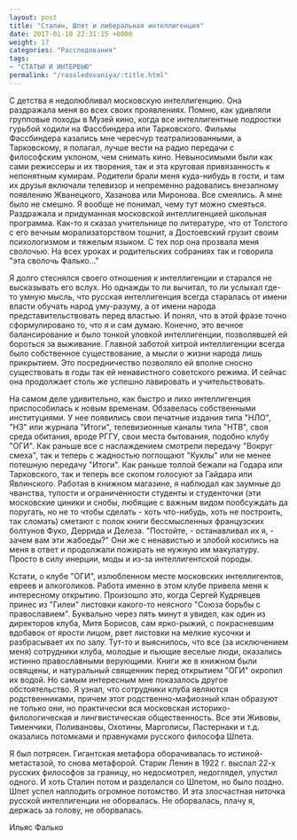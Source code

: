 ```yaml
---
layout: post
title: "Сталин, Шпет и либеральная интеллигенция"
date: 2017-01-10 22:31:15 +0000
weight: 17
categories: "Расследования"
tags:
- "СТАТЬИ И ИНТЕРВЬЮ"
permalink: "/rassledovaniya/:title.html"
---
```


С детства я недолюбливал московскую интеллигенцию. Она раздражала меня во всех своих проявлениях. Помню, как удивляли групповые походы в Музей кино, когда все интеллигентные подростки гурьбой ходили на Фассбиндера или Тарковского. Фильмы Фассбиндера казались мне чересчур театрализованными, а Тарковскому, я полагал, лучше вести на радио передачи с философским уклоном, чем снимать кино. Невыносимыми были как сами режиссеры и их творения, так и эта круговая привязанность к непонятным кумирам. Родители брали меня куда-нибудь в гости, и там их друзья включали телевизор и непременно радовались внезапному появлению Жванецкого, Хазанова или Миронова. Все смеялись. А мне было не смешно. Я вообще не понимал, чему тут можно смеяться. Раздражала и придуманная московской интеллигенцией школьная программа. Как-то я сказал учительнице по литературе, что от Толстого с его вечным морализаторством тошнит, а Достоевский грузит своим психологизмом и тяжелым языком. С тех пор она прозвала меня сволочью. На всех уроках и родительских собраниях так и говорила "эта сволочь Фалько..."

Я долго стеснялся своего отношения к интеллигенции и старался не высказывать его вслух. Но однажды то ли вычитал, то ли услыхал где-то умную мысль, что русская интеллигенция всегда старалась от имени власти обучать народ уму-разуму, а от имени народа представительствовать перед властью. И понял, что в этой фразе точно сформулировано то, что я и сам думаю. Конечно, это вечное балансирование и было тонкой уловкой интеллигенции, позволявшей ей бороться за выживание. Главной заботой хитрой интеллигенции всегда было собственное существование, а мысли о жизни народа лишь прикрытием. Это посредничество позволяло ей вполне сносно существовать в годы так ей ненавистного советского режима. И сейчас она продолжает столь же успешно лавировать и учительствовать.

На самом деле удивительно, как быстро и лихо интеллигенция приспособилась к новым временам. Обзавелась собственными институциями. У нее появились свои печатные издания типа "НЛО", "НЗ" или журнала "Итоги", телевизионные каналы типа "НТВ", своя среда обитания, вроде РГГУ, свои места бытования, подобно клубу "ОГИ". Как раньше все с наслаждением смотрели передачу "Вокруг смеха", так и теперь с жадностью поглощают "Куклы" или не менее потешную передачу "Итоги". Как раньше толпой бежали на Годара или Тарковского, так и теперь все скопом голосуют за Гайдара или Явлинского. Работая в книжном магазине, я наблюдал как заумные до чванства, тупости и ограниченности студенты и студенточки (эти московские циники и снобы, любящие с важным видом пообсуждать да поругать, но не то чтобы сделать - хоть что-нибудь, хоть не построить, так сломать) сметают с полок книги бессмысленных французских болтунов Фуко, Деррида и Делеза. "Постойте, - останавливал их я, - зачем вам эти жабоеды?" Они же с ненавистью и злобой косились на меня в ответ и продолжали пожирать не нужную им макулатуру. Просто в силу инерции, моды и из-за интеллигентской породы.

Кстати, о клубе "ОГИ", излюбленном месте московских интеллигентов, евреев и алкоголиков. Работа именно в этом клубе привела меня к интересному открытию. Произошло это, когда Сергей Кудрявцев принес из "Гилеи" листовки какого-то неясного "Союза борьбы с православием". Буквально через пять минут я увидел, как один из директоров клуба, Митя Борисов, сам ярко-рыжий, с покрасневшим вдобавок от ярости лицом, рвет листовки на мелкие кусочки и разбрасывает их по залу. Тут-то и выяснилось, что все (за исключением меня) сотрудники клуба, молодые и пьющие веселые люди, оказались истинно православными верующими. Книги же в книжном были освящены, и натуральный священник перед открытием "ОГИ" окропил их водой. Но самым интересным мне показалось другое обстоятельство. Я узнал, что сотрудники клуба являются родственниками, причем этот родственно-мафиозный клан образуют не только они, но практически вся московская историко-филологическая и лингвистическая общественность. Все эти Живовы, Тименчики, Поливановы, Охотины, Марголисы, Пастернаки и т.д. оказались потомками и правнуками русского философа Шпета.

Я был потрясен. Гигантская метафора оборачивалась то истиной-метастазой, то снова метафорой. Старик Ленин в 1922 г. выслал 22-х русских философов за границу, но недосмотрел, недоглядел, упустил одного. И хоть Сталин потом и разделался со Шпетом, но было поздно. Шпет успел наплодить огромное потомство. И эта злосчастная ниточка русской интеллигенции не оборвалась. Не оборвалась, плачу я, держась за голову, не оборвалась.

Ильяс Фалько

